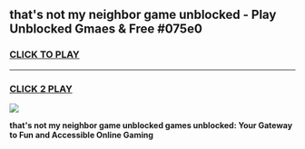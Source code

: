 
## that's not my neighbor game unblocked - Play Unblocked Gmaes & Free #075e0
<h3>
<a href="https://premium.freeplayer.one?title=that's_not_my_neighbor_game_unblocked&ref=03M">CLICK TO PLAY</a></h3>
<hr>

<h3>
<a href="https://premium.freeplayer.one?title=that's_not_my_neighbor_game_unblocked&ref=03M">CLICK 2 PLAY</a>
  
</h3>

<a href="https://premium.freeplayer.one?title=that's_not_my_neighbor_game_unblocked&ref=03M"><img src="https://clearcache.store/games.png"></a>


**that's not my neighbor game unblocked games unblocked: Your Gateway to Fun and Accessible Online Gaming**
